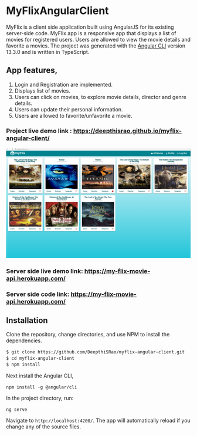 # MyFlixAngularClient
MyFlix is a client side application built using AngularJS for its existing server-side code. MyFlix app is a responsive app that displays a list of movies for registered users. Users are allowed to view the movie details and favorite a movies.
The project was generated with the [Angular CLI](https://github.com/angular/angular-cli) version 13.3.0 and is written in TypeScript.

## App features,

1. Login and Registration are implemented.
2. Displays list of movies.
3. Users can click on movies, to explore movie details, director and genre details.
4. Users can update their personal information.
5. Users are allowed to favorite/unfavorite a movie. 

### Project live demo link : https://deepthisrao.github.io/myflix-angular-client/
![Markdown Logo](/src/app/images/HomePage.png)

### Server side live demo link: https://my-flix-movie-api.herokuapp.com/
### Server side code link: https://my-flix-movie-api.herokuapp.com/

## Installation

Clone the repository, change directories, and use NPM to install the dependencies.

```bash
$ git clone https://github.com/DeepthiSRao/myflix-angular-client.git
$ cd myflix-angular-client
$ npm install
```
Next install the Angular CLI,
```
npm install -g @angular/cli
```
In the project directory, run:
```
ng serve 
```
Navigate to `http://localhost:4200/`. The app will automatically reload if you change any of the source files.



